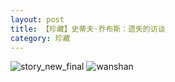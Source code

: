 ```yaml
---
layout: post
title: 【珍藏】史蒂夫·乔布斯：遗失的访谈
category: 珍藏
---
```

![story_new_final](http://r8s97vm6g.hd-bkt.clouddn.com/img/story_new_final.png)
![wanshan](http://r8s97vm6g.hd-bkt.clouddn.com/img/wanshan.png)



  




